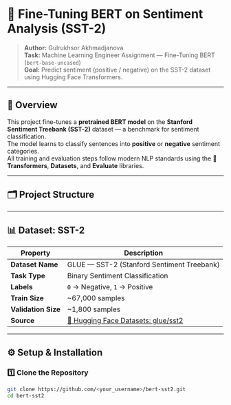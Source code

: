 # 🧠 Fine-Tuning BERT on Sentiment Analysis (SST-2)

> **Author:** Gulrukhsor Akhmadjanova  
> **Task:** Machine Learning Engineer Assignment — Fine-Tuning BERT (`bert-base-uncased`)  
> **Goal:** Predict sentiment (positive / negative) on the SST-2 dataset using Hugging Face Transformers.

---

## 📌 Overview

This project fine-tunes a **pretrained BERT model** on the **Stanford Sentiment Treebank (SST-2)** dataset — a benchmark for sentiment classification.  
The model learns to classify sentences into **positive** or **negative** sentiment categories.  
All training and evaluation steps follow modern NLP standards using the **🤗 Transformers**, **Datasets**, and **Evaluate** libraries.

---

## 🗂️ Project Structure


---

## 📊 Dataset: SST-2

| Property | Description |
|-----------|--------------|
| **Dataset Name** | GLUE — SST-2 (Stanford Sentiment Treebank) |
| **Task Type** | Binary Sentiment Classification |
| **Labels** | `0` → Negative, `1` → Positive |
| **Train Size** | ~67,000 samples |
| **Validation Size** | ~1,800 samples |
| **Source** | [🤗 Hugging Face Datasets: glue/sst2](https://huggingface.co/datasets/glue/viewer/sst2) |

---

## ⚙️ Setup & Installation

### 1️⃣ Clone the Repository
```bash
git clone https://github.com/<your_username>/bert-sst2.git
cd bert-sst2

